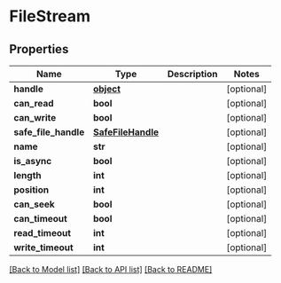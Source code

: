# FileStream

## Properties
Name | Type | Description | Notes
------------ | ------------- | ------------- | -------------
**handle** | [**object**](.md) |  | [optional] 
**can_read** | **bool** |  | [optional] 
**can_write** | **bool** |  | [optional] 
**safe_file_handle** | [**SafeFileHandle**](SafeFileHandle.md) |  | [optional] 
**name** | **str** |  | [optional] 
**is_async** | **bool** |  | [optional] 
**length** | **int** |  | [optional] 
**position** | **int** |  | [optional] 
**can_seek** | **bool** |  | [optional] 
**can_timeout** | **bool** |  | [optional] 
**read_timeout** | **int** |  | [optional] 
**write_timeout** | **int** |  | [optional] 

[[Back to Model list]](../README.md#documentation-for-models) [[Back to API list]](../README.md#documentation-for-api-endpoints) [[Back to README]](../README.md)


